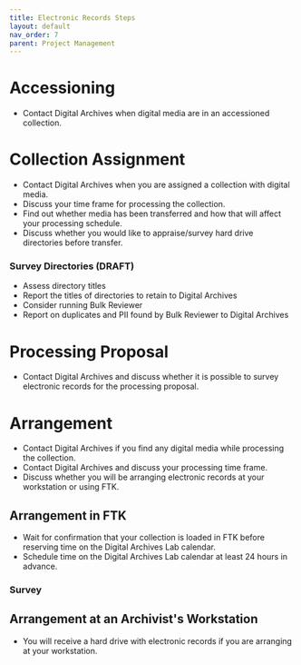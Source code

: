 ```yaml
---
title: Electronic Records Steps
layout: default
nav_order: 7
parent: Project Management
---
```

# Accessioning  
* Contact Digital Archives when digital media are in an accessioned collection. 

# Collection Assignment
* Contact Digital Archives when you are assigned a collection with digital media.  
* Discuss your time frame for processing the collection.  
* Find out whether media has been transferred and how that will affect your processing schedule.  
* Discuss whether you would like to appraise/survey hard drive directories before transfer.  

### Survey Directories (DRAFT)
* Assess directory titles
* Report the titles of directories to retain to Digital Archives
* Consider running Bulk Reviewer
* Report on duplicates and PII found by Bulk Reviewer to Digital Archives

# Processing Proposal
* Contact Digital Archives and discuss whether it is possible to survey electronic records for the processing proposal.  

# Arrangement
* Contact Digital Archives if you find any digital media while processing the collection.  
* Contact Digital Archives and discuss your processing time frame. 
* Discuss whether you will be arranging electronic records at your workstation or using FTK.

## Arrangement in FTK
* Wait for confirmation that your collection is loaded in FTK before reserving time on the Digital Archives Lab calendar.  
* Schedule time on the Digital Archives Lab calendar at least 24 hours in advance.  
### Survey


## Arrangement at an Archivist's Workstation
* You will receive a hard drive with electronic records if you are arranging at your workstation.  